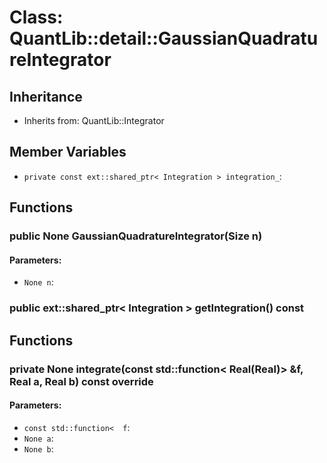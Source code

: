 # Class: QuantLib::detail::GaussianQuadratureIntegrator

## Inheritance
- Inherits from: QuantLib::Integrator

## Member Variables
- `private const ext::shared_ptr< Integration > integration_`: 

## Functions
### public None GaussianQuadratureIntegrator(Size n)

#### Parameters:
- `None n`: 

### public ext::shared_ptr< Integration > getIntegration() const


## Functions
### private None integrate(const std::function< Real(Real)> &f, Real a, Real b) const override

#### Parameters:
- `const std::function<  f`: 
- `None a`: 
- `None b`: 

